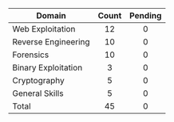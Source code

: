 

| Domain              | Count | Pending |
| ------------------- | :---: |  :---:  |
| Web Exploitation    |   12  |    0    |
| Reverse Engineering |   10  |    0    |
| Forensics           |   10  |    0    |
| Binary Exploitation |   3   |    0    |
| Cryptography        |   5   |    0    |
| General Skills      |   5   |    0    |
| Total               |   45  |    0    |
